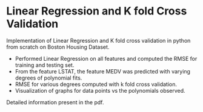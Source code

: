 # Linear Regression and K fold Cross Validation

Implementation of Linear Regression and K fold cross validation in python from scratch on Boston Housing Dataset.

* Performed Linear Regression on all features and computed the RMSE for training and testing set.
* From the feature LSTAT, the feature MEDV was predicted with varying degrees of polynomial fits.
* RMSE for various degrees computed with k fold cross validation.
* Visualization of graphs for data points vs the polynomials observed.

Detailed information present in the pdf.
